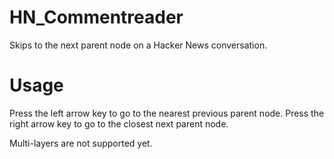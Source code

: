 # HN_Commentreader
Skips to the next parent node on a Hacker News conversation.

# Usage

Press the left arrow key to go to the nearest previous parent node. Press the right arrow key to go to the closest next parent node. 

Multi-layers are not supported yet.
